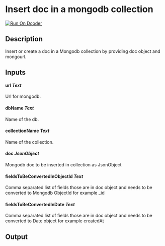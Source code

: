 # Insert doc in a mongodb collection
[![Run On Dcoder](https://static-content.dcoder.tech/dcoder-assets/run-on-dcoder.svg)](https://code.dcoder.tech/feed/project/619e57b96a015ae39d78b1fd)

## Description
Insert or create a doc in a Mongodb collection by providing doc object and mongourl.

## Inputs
#### **url**  *Text*
Url for mongodb.
#### **dbName**  *Text*
Name of the db.
#### **collectionName**  *Text*
Name of the collection.
#### **doc**  *JsonObject*
Mongodb doc to be inserted in collection as JsonObject
#### **fieldsToBeConvertedInObjectId**  *Text*
Comma separated list of fields those are in doc object and needs to be converted to Mongodb ObjectId for example _id
#### **fieldsToBeConvertedInDate**  *Text*
Comma separated list of fields those are in doc object and needs to be converted to Date object for example createdAt

## Output

